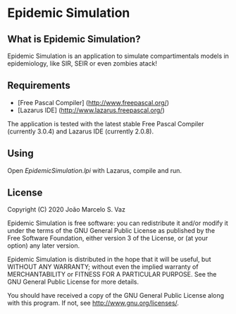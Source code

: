 # Epidemic Simulation

## What is Epidemic Simulation?

Epidemic Simulation is an application to simulate compartimentals models in epidemiology, like SIR, SEIR or even zombies atack!

## Requirements

- [Free Pascal Compiler] (http://www.freepascal.org/)
- [Lazarus IDE] (http://www.lazarus.freepascal.org/)

The application is tested with the latest stable Free Pascal Compiler (currently 3.0.4) and Lazarus IDE (currently 2.0.8).

## Using

Open _EpidemicSimulation.lpi_ with Lazarus, compile and run.

## License

Copyright (C) 2020 João Marcelo S. Vaz

Epidemic Simulation is free software: you can redistribute it and/or modify it under the terms of the GNU General Public License as published by the Free Software Foundation, either version 3 of the License, or (at your option) any later version.

Epidemic Simulation is distributed in the hope that it will be useful, but WITHOUT ANY WARRANTY; without even the implied warranty of MERCHANTABILITY or FITNESS FOR A PARTICULAR PURPOSE. See the GNU General Public License for more details.

You should have received a copy of the GNU General Public License along with this program.  If not, see [<http://www.gnu.org/licenses/>](http://www.gnu.org/licenses/).
